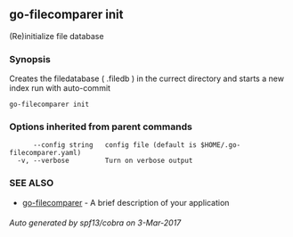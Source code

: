 ## go-filecomparer init

(Re)initialize file database

### Synopsis


Creates the filedatabase ( .filedb ) in the currect directory
and starts a new index run with auto-commit

```
go-filecomparer init
```

### Options inherited from parent commands

```
      --config string   config file (default is $HOME/.go-filecomparer.yaml)
  -v, --verbose         Turn on verbose output
```

### SEE ALSO
* [go-filecomparer](go-filecomparer.md)	 - A brief description of your application

###### Auto generated by spf13/cobra on 3-Mar-2017
